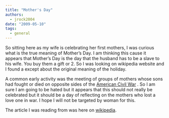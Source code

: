 ```yaml
---
title: "Mother's Day"
authors:
  - jrock2004
date: "2009-05-10"
tags:
  - general
---
```


So sitting here as my wife is celebrating her first mothers, I was curious what is the true meaning of Mother’s Day. I am thinking this cause it appears that Mother’s Day is the day that the husband has to be a slave to his wife. You buy them a gift or 2. So I was looking on wikipedia website and I found a except about the original meaning of the holiday.

A common early activity was the meeting of groups of mothers whose sons had fought or died on opposite sides of the [American Civil War](http://en.wikipedia.org/wiki/American_Civil_War "American Civil War") . So I am sure I am going to be hated but it appears that this should not really be celebrated but it should be a day of reflecting on the mothers who lost a love one in war. I hope I will not be targeted by woman for this.

The article I was reading from was here on [wikipedia](http://tinyurl.com/ywn8k8).
